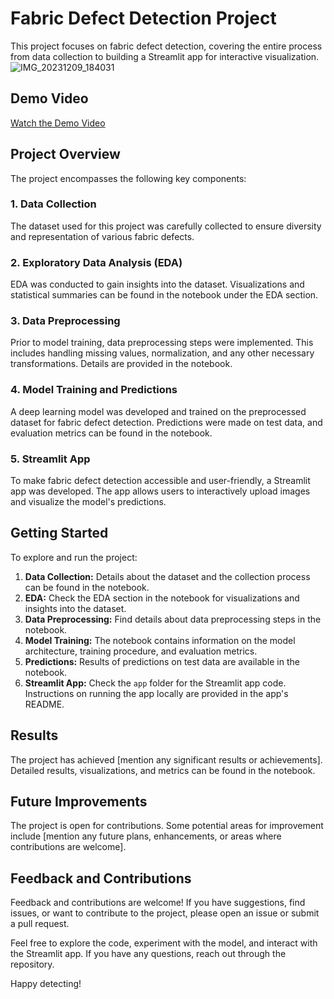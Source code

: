 
# Fabric Defect Detection Project

This project focuses on fabric defect detection, covering the entire process from data collection to building a Streamlit app for interactive visualization.
![IMG_20231209_184031](https://github.com/bhushanbkt/Fabric_Defect_Detection/assets/91175596/2b8f102e-f344-42b4-983c-15927e9b6e32)


## Demo Video

[Watch the Demo Video](https://www.loom.com/share/ad4b03dc19b340e98350da253fbb9ba1?sid=f5954726-5ede-4015-9d02-b35e135c4e89)

## Project Overview

The project encompasses the following key components:

### 1. Data Collection

The dataset used for this project was carefully collected to ensure diversity and representation of various fabric defects.

### 2. Exploratory Data Analysis (EDA)

EDA was conducted to gain insights into the dataset. Visualizations and statistical summaries can be found in the notebook under the EDA section.

### 3. Data Preprocessing

Prior to model training, data preprocessing steps were implemented. This includes handling missing values, normalization, and any other necessary transformations. Details are provided in the notebook.

### 4. Model Training and Predictions

A deep learning model was developed and trained on the preprocessed dataset for fabric defect detection. Predictions were made on test data, and evaluation metrics can be found in the notebook.

### 5. Streamlit App

To make fabric defect detection accessible and user-friendly, a Streamlit app was developed. The app allows users to interactively upload images and visualize the model's predictions.

## Getting Started

To explore and run the project:

1. **Data Collection:** Details about the dataset and the collection process can be found in the notebook.
2. **EDA:** Check the EDA section in the notebook for visualizations and insights into the dataset.
3. **Data Preprocessing:** Find details about data preprocessing steps in the notebook.
4. **Model Training:** The notebook contains information on the model architecture, training procedure, and evaluation metrics.
5. **Predictions:** Results of predictions on test data are available in the notebook.
6. **Streamlit App:** Check the `app` folder for the Streamlit app code. Instructions on running the app locally are provided in the app's README.

## Results

The project has achieved [mention any significant results or achievements]. Detailed results, visualizations, and metrics can be found in the notebook.

## Future Improvements

The project is open for contributions. Some potential areas for improvement include [mention any future plans, enhancements, or areas where contributions are welcome].

## Feedback and Contributions

Feedback and contributions are welcome! If you have suggestions, find issues, or want to contribute to the project, please open an issue or submit a pull request.

Feel free to explore the code, experiment with the model, and interact with the Streamlit app. If you have any questions, reach out through the repository.

Happy detecting!

